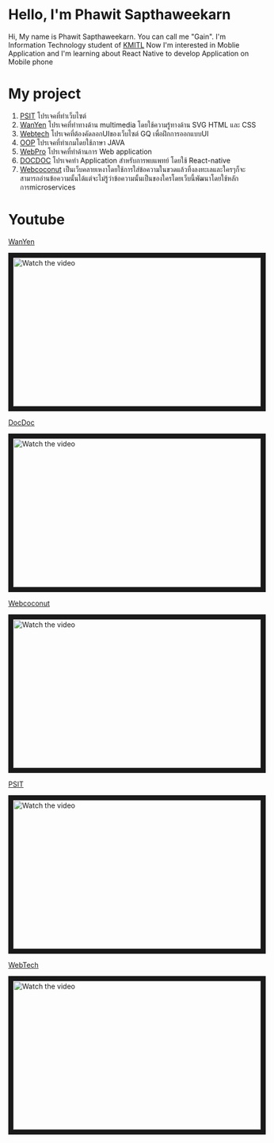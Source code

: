 # Hello, I'm Phawit Sapthaweekarn
Hi, My name is Phawit Sapthaweekarn. You can call me "Gain". I'm Information Technology student of [KMITL](https://www.it.kmitl.ac.th/en/) Now I'm interested in Moblie Application and I'm learning about React Native to develop Application on Mobile phone

# My project
1. [PSIT](https://github.com/phawit-s/PSIT-Project-2019) โปรเจคที่ทำเว็บไซต์
2. [WanYen](https://github.com/fluke1352/WanYen) โปรเจคที่ทำทางด้าน multimedia โดยใช้ความรู้ทางด้าน SVG HTML และ CSS
3. [Webtech](https://github.com/phawit-s/webtech-get-A) โปรเจคที่ต้องคัดลอกUIของเว็บไซต์ GQ เพื่อฝึกการออกแบบUI
4. [OOP](https://github.com/phawit-s/OOP_GET_A) โปรเจคที่ทำเกมโดยใช้ภาษา JAVA
5. [WebPro](https://github.com/phawit-s/webpro_GET_A) โปรเจคที่ทำด้านการ Web application
6. [DOCDOC](https://github.com/phawit-s/docdoc) โปรเจคทำ Application สำหรับการพบแพทย์ โดยใช้ React-native 
7. [Webcoconut](https://github.com/phawit-s/WebCoconut) เป็นเว็บคลายเหงาโดยใช้การใส่ข้อความในขวดแล้วทิ้งลงทะเลและใครๆก็จะสามารถอ่านข้อความนั้นได้แต่จะไม่รู้ว่าข้อความนั้นเป็นของใครโดยเว็บนี้พัฒนาโดยใช้หลักการmicroservices

# Youtube

[WanYen](https://www.youtube.com/watch?v=jvEHmKhoUWg)

<a href="https://www.youtube.com/watch?v=jvEHmKhoUWg" target="_blank">
 <img src="https://cdn.discordapp.com/attachments/686119492723802132/953202599778209832/jvEHmKhoUWg-SD.jpg" alt="Watch the video" width="500" height="300" border="10" />
</a>


[DocDoc](https://youtu.be/MtHY7Z6pYSU)

<a href="https://youtu.be/MtHY7Z6pYSU" target="_blank">
 <img src="https://cdn.discordapp.com/attachments/686119492723802132/951401587983675412/unknown.png" alt="Watch the video" width="500" height="300" border="10" />
</a>

[Webcoconut](https://www.youtube.com/watch?v=UR9MG89r4Ws)

<a href="https://www.youtube.com/watch?v=UR9MG89r4Ws" target="_blank">
 <img src="https://cdn.discordapp.com/attachments/686119492723802132/953202133421924412/UR9MG89r4Ws-HD.jpg" alt="Watch the video" width="500" height="300" border="10" />
</a>


[PSIT](https://youtu.be/GrX8jFsIrqM)

<a href="https://www.youtube.com/watch?v=GrX8jFsIrqM" target="_blank">
 <img src="https://media.discordapp.net/attachments/686119492723802132/953200949768355850/GrX8jFsIrqM-HD.jpg" alt="Watch the video" width="500" height="300" border="10" />
</a>

[WebTech](https://youtu.be/4bvZBjh_1Ak)

<a href="https://www.youtube.com/watch?v=4bvZBjh_1Ak" target="_blank">
 <img src="https://cdn.discordapp.com/attachments/686119492723802132/953201668042944542/4bvZBjh_1Ak-HD.jpg" alt="Watch the video" width="500" height="300" border="10" />
</a>
